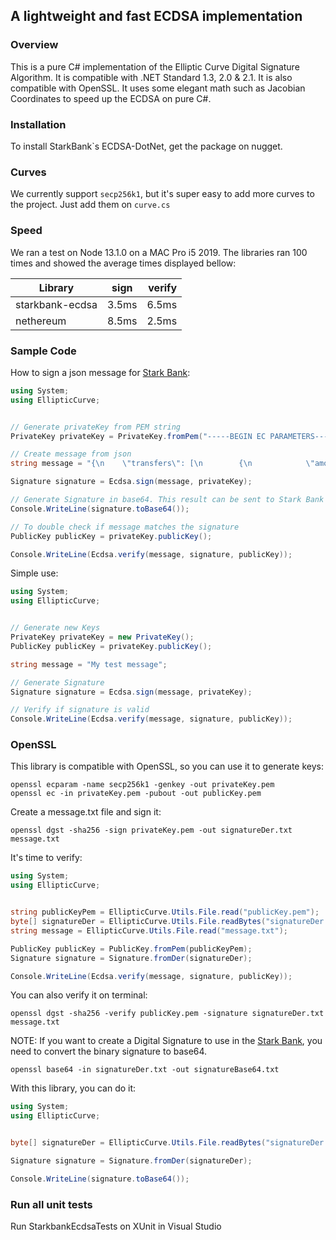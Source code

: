 ## A lightweight and fast ECDSA implementation

### Overview

This is a pure C# implementation of the Elliptic Curve Digital Signature Algorithm. It is compatible with .NET Standard 1.3, 2.0 & 2.1. It is also compatible with OpenSSL. It uses some elegant math such as Jacobian Coordinates to speed up the ECDSA on pure C#.

### Installation

To install StarkBank`s ECDSA-DotNet, get the package on nugget.

### Curves

We currently support `secp256k1`, but it's super easy to add more curves to the project. Just add them on `curve.cs`

### Speed

We ran a test on Node 13.1.0 on a MAC Pro i5 2019. The libraries ran 100 times and showed the average times displayed bellow:

| Library            | sign          | verify  |
| ------------------ |:-------------:| -------:|
| starkbank-ecdsa    |     3.5ms     |  6.5ms  |
| nethereum          |     8.5ms     |  2.5ms  |



### Sample Code

How to sign a json message for [Stark Bank]:

```cs
using System;
using EllipticCurve;


// Generate privateKey from PEM string
PrivateKey privateKey = PrivateKey.fromPem("-----BEGIN EC PARAMETERS-----\nBgUrgQQACg==\n-----END EC PARAMETERS-----\n-----BEGIN EC PRIVATE KEY-----\nMHQCAQEEIODvZuS34wFbt0X53+P5EnSj6tMjfVK01dD1dgDH02RzoAcGBSuBBAAK\noUQDQgAE/nvHu/SQQaos9TUljQsUuKI15Zr5SabPrbwtbfT/408rkVVzq8vAisbB\nRmpeRREXj5aog/Mq8RrdYy75W9q/Ig==\n-----END EC PRIVATE KEY-----\n");

// Create message from json
string message = "{\n    \"transfers\": [\n        {\n            \"amount\": 100000000,\n            \"taxId\": \"594.739.480-42\",\n            \"name\": \"Daenerys Targaryen Stormborn\",\n            \"bankCode\": \"341\",\n            \"branchCode\": \"2201\",\n            \"accountNumber\": \"76543-8\",\n            \"tags\": [\"daenerys\", \"targaryen\", \"transfer-1-external-id\"]\n        }\n    ]\n}";

Signature signature = Ecdsa.sign(message, privateKey);

// Generate Signature in base64. This result can be sent to Stark Bank in header as Digital-Signature parameter
Console.WriteLine(signature.toBase64());

// To double check if message matches the signature
PublicKey publicKey = privateKey.publicKey();

Console.WriteLine(Ecdsa.verify(message, signature, publicKey));
```

Simple use:

```cs
using System;
using EllipticCurve;


// Generate new Keys
PrivateKey privateKey = new PrivateKey();
PublicKey publicKey = privateKey.publicKey();

string message = "My test message";

// Generate Signature
Signature signature = Ecdsa.sign(message, privateKey);

// Verify if signature is valid
Console.WriteLine(Ecdsa.verify(message, signature, publicKey));
```

### OpenSSL

This library is compatible with OpenSSL, so you can use it to generate keys:

```
openssl ecparam -name secp256k1 -genkey -out privateKey.pem
openssl ec -in privateKey.pem -pubout -out publicKey.pem
```

Create a message.txt file and sign it:

```
openssl dgst -sha256 -sign privateKey.pem -out signatureDer.txt message.txt
```

It's time to verify:

```cs
using System;
using EllipticCurve;


string publicKeyPem = EllipticCurve.Utils.File.read("publicKey.pem");
byte[] signatureDer = EllipticCurve.Utils.File.readBytes("signatureDer.txt");
string message = EllipticCurve.Utils.File.read("message.txt");

PublicKey publicKey = PublicKey.fromPem(publicKeyPem);
Signature signature = Signature.fromDer(signatureDer);

Console.WriteLine(Ecdsa.verify(message, signature, publicKey));
```

You can also verify it on terminal:

```
openssl dgst -sha256 -verify publicKey.pem -signature signatureDer.txt message.txt
```

NOTE: If you want to create a Digital Signature to use in the [Stark Bank], you need to convert the binary signature to base64.

```
openssl base64 -in signatureDer.txt -out signatureBase64.txt
```

With this library, you can do it:

```cs
using System;
using EllipticCurve;


byte[] signatureDer = EllipticCurve.Utils.File.readBytes("signatureDer.txt");

Signature signature = Signature.fromDer(signatureDer);

Console.WriteLine(signature.toBase64());
```

[Stark Bank]: https://starkbank.com

### Run all unit tests
Run StarkbankEcdsaTests on XUnit in Visual Studio

[ecdsa-python]: https://github.com/starkbank/ecdsa-python
